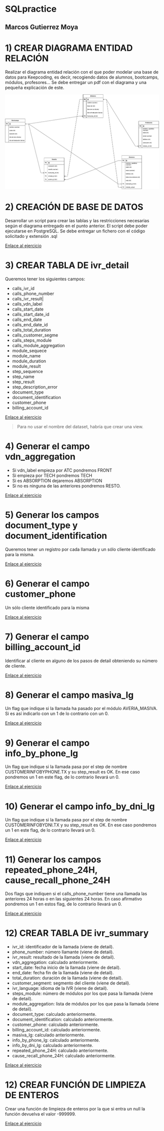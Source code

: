 # SQLpractice
## Marcos Gutierrez Moya

# 1) CREAR DIAGRAMA ENTIDAD RELACIÓN
Realizar el diagrama entidad relación con el que poder modelar una base de
datos para Keepcoding, es decir, recogiendo datos de alumnos, bootcamps,
módulos, profesores...
Se debe entregar un pdf con el diagrama y una pequeña explicación de este.

![](./KC_BootcampData.jpg)

# 2) CREACIÓN DE BASE DE DATOS
Desarrollar un script para crear las tablas y las restricciones necesarias según el
diagrama entregado en el punto anterior.
El script debe poder ejecutarse en PostgreSQL.
Se debe entregar un fichero con el código solicitado y extensión .sql

[Enlace al ejercicio](./Ejercicio2_CrearTablas.sql)

# 3) CREAR TABLA DE ivr_detail
Queremos tener los siguientes campos:
- calls_ivr_id
- calls_phone_number
- calls_ivr_result|
- calls_vdn_label
- calls_start_date
- calls_start_date_id
- calls_end_date
- calls_end_date_id
- calls_total_duration
- calls_customer_segme
- calls_steps_module
- calls_module_aggregation
- module_sequece
- module_name
- module_duration
- module_result
- step_sequence
- step_name
- step_result
- step_description_error
- document_type
- document_identification
- customer_phone
- billing_account_id

[Enlace al ejercicio](./Ejercicio3_ivr_detail.sql)
> Para no usar el nombre del dataset, habría que crear una view.

# 4) Generar el campo vdn_aggregation
- Si vdn_label empieza por ATC pondremos FRONT
- Si empieza por TECH pondremos TECH
- Si es ABSORPTION dejaremos ABSORPTION
- Si no es ninguna de las anteriores pondremos RESTO.

[Enlace al ejercicio](./Ejercicio4_vdn_aggregation.sql)

# 5) Generar los campos document_type y document_identification
Queremos tener un registro por cada llamada y un
sólo cliente identificado para la misma.

[Enlace al ejercicio](./Ejercicio5_DocumentInformation.sql)

# 6) Generar el campo customer_phone
Un sólo cliente identificado para la misma

[Enlace al ejercicio](./Ejercicio6_customerPhone.sql)

# 7) Generar el campo billing_account_id
Identificar al cliente en alguno de los pasos de detail
obteniendo su número de cliente.

[Enlace al ejercicio](./Ejercicio7_billing_id.sql)

# 8) Generar el campo masiva_lg
Un flag que indique si la llamada ha pasado por el módulo AVERIA_MASIVA.
Si es así indicarlo con un 1 de lo contrario con un 0.

[Enlace al ejercicio](./Ejercicio8_flag-averia_masiva.sql)

# 9) Generar el campo info_by_phone_lg
Un flag que indique si la llamada pasa por el step de nombre CUSTOMERINFOBYPHONE.TX y su step_result es OK.
En ese caso pondremos un 1 en este flag, de lo contrario llevará un 0.

[Enlace al ejercicio](./Ejercicio9_flag-phone.sql)

# 10) Generar el campo info_by_dni_lg
Un flag que indique si la llamada pasa por el step de nombre CUSTOMERINFOBYDNI.TX y su step_result es OK.
En ese caso pondremos un 1 en este flag, de lo contrario llevará un 0.

[Enlace al ejercicio](./Ejercicio10_flag-dni.sql)

# 11) Generar los campos repeated_phone_24H, cause_recall_phone_24H
Dos flags que indiquen si el calls_phone_number tiene una llamada las anteriores 24
horas o en las siguientes 24 horas. En caso afirmativo pondremos un 1 en estos
flag, de lo contrario llevará un 0.

[Enlace al ejercicio](./Ejercicio11_flags-24h_calls.sql)

# 12) CREAR TABLA DE ivr_summary
- ivr_id: identificador de la llamada (viene de detail).
- phone_number: número llamante (viene de detail).
- ivr_result: resultado de la llamada (viene de detail).
- vdn_aggregation: calculado anteriormente.
- start_date: fecha inicio de la llamada (viene de detail).
- end_date: fecha fin de la llamada (viene de detail).
- total_duration: duración de la llamada (viene de detail).
- customer_segment: segmento del cliente (viene de detail).
- ivr_language: idioma de la IVR (viene de detail).
- steps_module: número de módulos por los que pasa la llamada (viene de
detail).
- module_aggregation: lista de módulos por los que pasa la llamada (viene
de detail).
- document_type: calculado anteriormente.
- document_identification: calculado anteriormente.
- customer_phone: calculado anteriormente.
- billing_account_id: calculado anteriormente.
- masiva_lg: calculado anteriormente.
- info_by_phone_lg: calculado anteriormente.
- info_by_dni_lg: calculado anteriormente.
- repeated_phone_24H: calculado anteriormente.
- cause_recall_phone_24H: calculado anteriormente.


[Enlace al ejercicio](./Ejercicio12_tabla-ivr_summary.sql)

# 12) CREAR FUNCIÓN DE LIMPIEZA DE ENTEROS
Crear una función de limpieza de enteros por la que si entra un null la función
devuelva el valor -999999.

[Enlace al ejercicio](./Ejercicio12_funcion_nulls.sql)